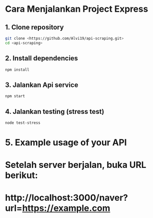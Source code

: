 # Cara Menjalankan Project Express

## 1. Clone repository
```bash
git clone <https://github.com/Alvi19/api-scraping.git>
cd <api-scraping>
```

## 2. Install dependencies
```bash
npm install
```
## 3. Jalankan Api service
```bash
npm start
```

## 4. Jalankan testing (stress test)
```bash
node test-stress
```
# 5. Example usage of your API
# Setelah server berjalan, buka URL berikut:
# http://localhost:3000/naver?url=https://example.com